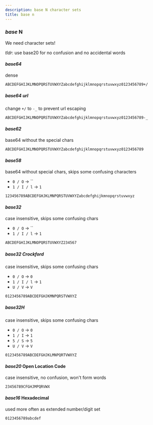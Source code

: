 ```yaml
---
description: base N character sets
title: base n
---
```


### _base_ N

We need character sets!

_tldr_: use base20 for no confusion and no accidental words

#### _base64_

dense

```txt
ABCDEFGHIJKLMNOPQRSTUVWXYZabcdefghijklmnopqrstuvwxyz0123456789+/
```

##### _base64_ url

change `+/` to `-_` to prevent url escaping

```txt
ABCDEFGHIJKLMNOPQRSTUVWXYZabcdefghijklmnopqrstuvwxyz0123456789-_
```

#### _base62_

base64 without the special chars

```txt
ABCDEFGHIJKLMNOPQRSTUVWXYZabcdefghijklmnopqrstuvwxyz0123456789
```

#### _base58_

base64 without special chars, skips some confusing characters

- `0 / O` -> ``
- `1 / I / l` -> `1`

```txt
123456789ABCDEFGHJKLMNPQRSTUVWXYZabcdefghijkmnopqrstuvwxyz
```

#### _base32_

case insensitive, skips some confusing chars

- `0 / O` -> ``
- `1 / I / l` -> `1`

```txt
ABCDEFGHIJKLMNOPQRSTUVWXYZ234567
```

##### _base32_ Crockford

case insensitive, skips some confusing chars

- `0 / O` -> `0`
- `1 / I / l` -> `1`
- `U / V` -> `V`

```txt
0123456789ABCDEFGHJKMNPQRSTVWXYZ
```

##### _base32H_

case insensitive, skips some confusing chars

- `0 / O` -> `0`
- `1 / I` -> `1`
- `5 / S` -> `5`
- `U / V` -> `V`

```txt
0123456789ABCDEFGHJKLMNPQRTVWXYZ
```

#### _base20_ Open Location Code

case insensitive, no confusion, won't form words

```txt
23456789CFGHJMPQRVWX
```

#### _base16_ Hexadecimal

used more often as extended number/digit set

```txt
0123456789abcdef
```
